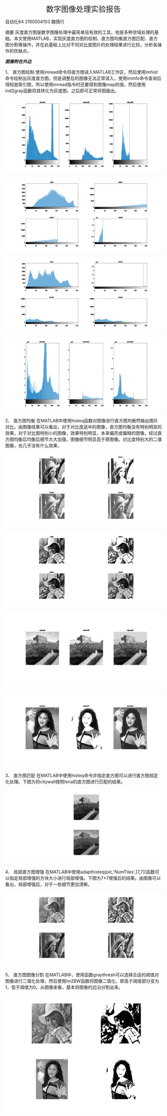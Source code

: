 <center><font size=5>数字图像处理实验报告</font></center>




自动化64               2160504103           魏慎行


   摘要
灰度直方图是数字图像处理中最简单且有效的工具，他是多种空域处理的基础。本文使用MATLAB，实现灰度直方图的绘制、直方图均衡直方图匹配、直方图分割等操作，并在此基础上比对不同对比度图片的处理结果进行比较，分析各操作的优缺点。

***图像附在外边***

1、	直方图绘制
使用imread命令将直方图读入MATLAB工作区，然后使用imhist命令绘制出灰度直方图。但是调整后的图像无法正常读入，使用iminfo命令查询后得知是索引图，所以使用imread指令时还要得到图像map的值，然后使用ind2gray函数将其转化为灰度图。之后即可正常将图画出。

![hist1](直方图1.png)

![hist2](直方图2.png)

![hist3](直方图3.png)

![hist4](直方图4.png)


2、	直方图均衡
在MATLAB中使用histeq函数对图像进行直方图均衡然输出图片对比。由图像结果可以看出，对于对比度适中的图像，直方图均衡没有特别明显的效果。对于对比图特别小的图像，效果特别明显，本来偏亮或偏暗的图像，经过直方图均衡后均衡后细节大大加强，图像细节明显高于原图像。对比度特别大的二值图像，也几乎没有什么效果。

![histeq](lena均衡.png)

![histeq1](elain均衡.png)

![histeq2](citywall均衡.png)

![histeq3](woman均衡.png)

3、	直方图匹配
在MATLAB中使用histeq命令并指定直方图可以进行直方图规定化处理。下图为将citywall按照lena的直方图进行匹配的结果。

![histeq4](规定化.png)


4、	局部直方图增强
在MATLAB中使用adapthisteq(pic,'NumTiles',[7,7])函数可以指定局部增强的方块大小进行局部增强。下图为7*7增强后的结果。由图像可以看出，局部增强后，对于一些细节更加清晰。

![histeq5](局部均衡.png)

5、	直方图图像分割
在MATLAB中，使用函数graythresh可以选择合适的阈值对图像进行二值化处理，然后使用im2BW函数将图像二值化，即高于阈值部分变为1，低于阈值为0。从图像来看，基本将图像的边沿分割出来。

![pic](图像分割.png)







